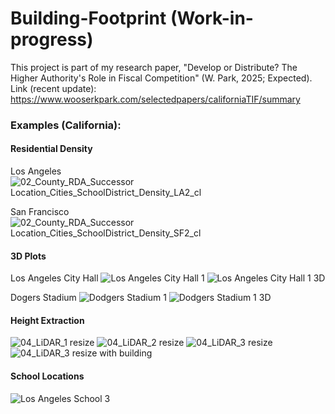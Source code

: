# Building-Footprint (Work-in-progress)

This project is part of my research paper, "Develop or Distribute? The Higher Authority's Role in Fiscal Competition" (W. Park, 2025; Expected).
Link (recent update): https://www.wooserkpark.com/selectedpapers/californiaTIF/summary

### Examples (California):

#### Residential Density

Los Angeles
![02_County_RDA_Successor Location_Cities_SchoolDistrict_Density_LA2_cl](https://github.com/user-attachments/assets/1a16d4f2-24e1-48bd-a840-4b0646df757e)

San Francisco
![02_County_RDA_Successor Location_Cities_SchoolDistrict_Density_SF2_cl](https://github.com/user-attachments/assets/79e554df-d564-448d-8ec8-4f3fcb312e27)

#### 3D Plots

Los Angeles City Hall
![Los Angeles City Hall 1](https://github.com/user-attachments/assets/f8896320-497e-4643-98f8-0035ebed986a)
![Los Angeles City Hall 1 3D](https://github.com/user-attachments/assets/48173831-b5ec-425d-a82c-2d0de7b6497d)

Dogers Stadium
![Dodgers Stadium 1](https://github.com/user-attachments/assets/c2f647ad-df55-4487-958a-ba46faa53b7e)
![Dodgers Stadium 1 3D](https://github.com/user-attachments/assets/eb031cbd-fa16-4f0f-8abb-b3ba71c12cdc)

#### Height Extraction
![04_LiDAR_1 resize](https://github.com/user-attachments/assets/90882a5e-a23f-4041-839c-74d3dbd409ee)
![04_LiDAR_2 resize](https://github.com/user-attachments/assets/586aff01-18bc-4953-9dda-c243c6df1348)
![04_LiDAR_3 resize](https://github.com/user-attachments/assets/30b9c176-d63c-4425-9f9e-f8e712055e8e)
![04_LiDAR_3 resize with building](https://github.com/user-attachments/assets/8e18876a-36a1-495b-8ff8-257422ef289e)

#### School Locations
![Los Angeles School 3](https://github.com/user-attachments/assets/3dba57f9-2e77-47df-aecb-d8aedd860112)
